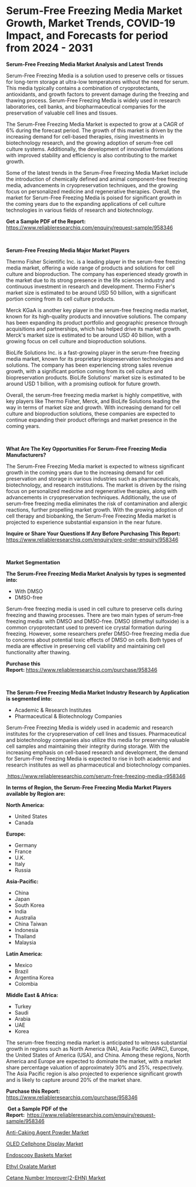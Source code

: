 <p><h1>Serum-Free Freezing Media Market Growth, Market Trends, COVID-19 Impact, and Forecasts for period from 2024 - 2031</h1></p><p><strong>Serum-Free Freezing Media Market Analysis and Latest Trends</strong></p>
<p><p>Serum-Free Freezing Media is a solution used to preserve cells or tissues for long-term storage at ultra-low temperatures without the need for serum. This media typically contains a combination of cryoprotectants, antioxidants, and growth factors to prevent damage during the freezing and thawing process. Serum-Free Freezing Media is widely used in research laboratories, cell banks, and biopharmaceutical companies for the preservation of valuable cell lines and tissues.</p><p>The Serum-Free Freezing Media Market is expected to grow at a CAGR of 6% during the forecast period. The growth of this market is driven by the increasing demand for cell-based therapies, rising investments in biotechnology research, and the growing adoption of serum-free cell culture systems. Additionally, the development of innovative formulations with improved stability and efficiency is also contributing to the market growth.</p><p>Some of the latest trends in the Serum-Free Freezing Media Market include the introduction of chemically defined and animal component-free freezing media, advancements in cryopreservation techniques, and the growing focus on personalized medicine and regenerative therapies. Overall, the market for Serum-Free Freezing Media is poised for significant growth in the coming years due to the expanding applications of cell culture technologies in various fields of research and biotechnology.</p></p>
<p><strong>Get a Sample PDF of the Report:&nbsp;</strong> <a href="https://www.reliableresearchiq.com/enquiry/request-sample/958346">https://www.reliableresearchiq.com/enquiry/request-sample/958346</a></p>
<p>&nbsp;</p>
<p><strong>Serum-Free Freezing Media Major Market Players</strong></p>
<p><p>Thermo Fisher Scientific Inc. is a leading player in the serum-free freezing media market, offering a wide range of products and solutions for cell culture and bioproduction. The company has experienced steady growth in the market due to its strong presence in the life sciences industry and continuous investment in research and development. Thermo Fisher's market size is estimated to be around USD 50 billion, with a significant portion coming from its cell culture products.</p><p>Merck KGaA is another key player in the serum-free freezing media market, known for its high-quality products and innovative solutions. The company has been expanding its product portfolio and geographic presence through acquisitions and partnerships, which has helped drive its market growth. Merck's market size is estimated to be around USD 40 billion, with a growing focus on cell culture and bioproduction solutions.</p><p>BioLife Solutions Inc. is a fast-growing player in the serum-free freezing media market, known for its proprietary biopreservation technologies and solutions. The company has been experiencing strong sales revenue growth, with a significant portion coming from its cell culture and biopreservation products. BioLife Solutions' market size is estimated to be around USD 1 billion, with a promising outlook for future growth.</p><p>Overall, the serum-free freezing media market is highly competitive, with key players like Thermo Fisher, Merck, and BioLife Solutions leading the way in terms of market size and growth. With increasing demand for cell culture and bioproduction solutions, these companies are expected to continue expanding their product offerings and market presence in the coming years.</p></p>
<p>&nbsp;</p>
<p><strong>What Are The Key Opportunities For Serum-Free Freezing Media Manufacturers?</strong></p>
<p><p>The Serum-Free Freezing Media market is expected to witness significant growth in the coming years due to the increasing demand for cell preservation and storage in various industries such as pharmaceuticals, biotechnology, and research institutions. The market is driven by the rising focus on personalized medicine and regenerative therapies, along with advancements in cryopreservation techniques. Additionally, the use of serum-free freezing media eliminates the risk of contamination and allergic reactions, further propelling market growth. With the growing adoption of cell therapy and biobanking, the Serum-Free Freezing Media market is projected to experience substantial expansion in the near future.</p></p>
<p><strong>Inquire or Share Your Questions If Any Before Purchasing This Report:</strong> <a href="https://www.reliableresearchiq.com/enquiry/pre-order-enquiry/958346">https://www.reliableresearchiq.com/enquiry/pre-order-enquiry/958346</a></p>
<p>&nbsp;</p>
<p><strong>Market Segmentation</strong></p>
<p><strong>The Serum-Free Freezing Media Market Analysis by types is segmented into:</strong></p>
<p><ul><li>With DMSO</li><li>DMSO-free</li></ul></p>
<p><p>Serum-free freezing media is used in cell culture to preserve cells during freezing and thawing processes. There are two main types of serum-free freezing media: with DMSO and DMSO-free. DMSO (dimethyl sulfoxide) is a common cryoprotectant used to prevent ice crystal formation during freezing. However, some researchers prefer DMSO-free freezing media due to concerns about potential toxic effects of DMSO on cells. Both types of media are effective in preserving cell viability and maintaining cell functionality after thawing.</p></p>
<p><strong>Purchase this Report:&nbsp;</strong><a href="https://www.reliableresearchiq.com/purchase/958346">https://www.reliableresearchiq.com/purchase/958346</a></p>
<p>&nbsp;</p>
<p><strong>The Serum-Free Freezing Media Market Industry Research by Application is segmented into:</strong></p>
<p><ul><li>Academic & Research Institutes</li><li>Pharmaceutical & Biotechnology Companies</li></ul></p>
<p><p>Serum-Free Freezing Media is widely used in academic and research institutes for the cryopreservation of cell lines and tissues. Pharmaceutical and biotechnology companies also utilize this media for preserving valuable cell samples and maintaining their integrity during storage. With the increasing emphasis on cell-based research and development, the demand for Serum-Free Freezing Media is expected to rise in both academic and research institutes as well as pharmaceutical and biotechnology companies.</p></p>
<p><a href="https://www.reliableresearchiq.com/serum-free-freezing-media-r958346">&nbsp;https://www.reliableresearchiq.com/serum-free-freezing-media-r958346</a></p>
<p><strong>In terms of Region, the Serum-Free Freezing Media Market Players available by Region are:</strong></p>
<p>
    <p> <strong> North America: </strong>
        <ul>
            <li>United States</li>
            <li>Canada</li>
        </ul>
        </p> 
    <p> <strong> Europe: </strong>
        <ul>
            <li>Germany</li>
            <li>France</li>
            <li>U.K.</li>
            <li>Italy</li>
            <li>Russia</li>
        </ul>
        </p> 
    <p> <strong> Asia-Pacific: </strong>
        <ul>
            <li>China</li>
            <li>Japan</li>
            <li>South Korea</li>
            <li>India</li>
            <li>Australia</li>
            <li>China Taiwan</li>
            <li>Indonesia</li>
            <li>Thailand</li>
            <li>Malaysia</li>
        </ul>
        </p> 
    <p> <strong> Latin America: </strong>
        <ul>
            <li>Mexico</li>
            <li>Brazil</li>
            <li>Argentina Korea</li>
            <li>Colombia</li>
        </ul>
        </p> 
    <p> <strong> Middle East & Africa: </strong>
        <ul>
            <li>Turkey</li>
            <li>Saudi</li>
            <li>Arabia</li>
            <li>UAE</li>
            <li>Korea</li>
        </ul>
    </p>
    </p>
<p><p>The serum-free freezing media market is anticipated to witness substantial growth in regions such as North America (NA), Asia Pacific (APAC), Europe, the United States of America (USA), and China. Among these regions, North America and Europe are expected to dominate the market, with a market share percentage valuation of approximately 30% and 25%, respectively. The Asia Pacific region is also projected to experience significant growth and is likely to capture around 20% of the market share.</p></p>
<p><strong>Purchase this Report: </strong><a href="https://www.reliableresearchiq.com/purchase/958346">https://www.reliableresearchiq.com/purchase/958346</a></p>
<p>&nbsp;<strong>Get a Sample PDF of the Report:&nbsp;&nbsp;</strong><a href="https://www.reliableresearchiq.com/enquiry/request-sample/958346">https://www.reliableresearchiq.com/enquiry/request-sample/958346</a></p>
<p><strong></strong></p>
<p><p><a href="https://www.linkedin.com/pulse/global-anti-caking-agent-powder-market-sector-types-applications-24mue?trackingId=sCwxQ%2BSzERy7pfGBQJjbdQ%3D%3D">Anti-Caking Agent Powder Market</a></p><p><a href="https://www.linkedin.com/pulse/oled-cellphone-display-market-indicators-size-regional-breakdown-llslc?trackingId=2Vr1oYo4BDAz7ylhTenBVg%3D%3D">OLED Cellphone Display Market</a></p><p><a href="https://www.linkedin.com/pulse/endoscopy-baskets-industry-insights-report-analyzing-market-mcmhc?trackingId=EfaXrCa4dpRNNb1tC1e8tw%3D%3D">Endoscopy Baskets Market</a></p><p><a href="https://www.linkedin.com/pulse/global-ethyl-oxalate-market-size-expected-experience-cagr-v4n8e?trackingId=%2B5e9HAPSfRDM5rTt1ZSfpA%3D%3D">Ethyl Oxalate Market</a></p><p><a href="https://www.linkedin.com/pulse/global-cetane-number-improver2-ehn-industry-types-applications-luvke?trackingId=f4JzPxK6G9EPQiVo%2BvqUXQ%3D%3D">Cetane Number Improver(2-EHN) Market</a></p></p>